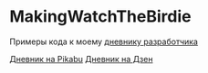 # MakingWatchTheBirdie

Примеры кода к моему [дневнику разработчика](https://blog.azarembo.me)

[Дневник на Pikabu](https://pikabu.ru/series/dnevnik_razrabotchika_15320)
[Дневник на Дзен](https://dzen.ru/azarembo)
